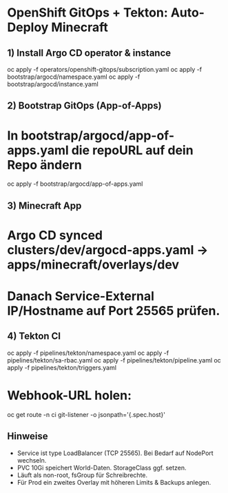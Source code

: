 # OpenShift GitOps + Tekton: Auto-Deploy Minecraft

## 1) Install Argo CD operator & instance
oc apply -f operators/openshift-gitops/subscription.yaml
oc apply -f bootstrap/argocd/namespace.yaml
oc apply -f bootstrap/argocd/instance.yaml

## 2) Bootstrap GitOps (App-of-Apps)
# In bootstrap/argocd/app-of-apps.yaml die repoURL auf dein Repo ändern
oc apply -f bootstrap/argocd/app-of-apps.yaml

## 3) Minecraft App
# Argo CD synced clusters/dev/argocd-apps.yaml -> apps/minecraft/overlays/dev
# Danach Service-External IP/Hostname auf Port 25565 prüfen.

## 4) Tekton CI
oc apply -f pipelines/tekton/namespace.yaml
oc apply -f pipelines/tekton/sa-rbac.yaml
oc apply -f pipelines/tekton/pipeline.yaml
oc apply -f pipelines/tekton/triggers.yaml

# Webhook-URL holen:
oc get route -n ci git-listener -o jsonpath='{.spec.host}'

## Hinweise
- Service ist type LoadBalancer (TCP 25565). Bei Bedarf auf NodePort wechseln.
- PVC 10Gi speichert World-Daten. StorageClass ggf. setzen.
- Läuft als non-root, fsGroup für Schreibrechte.
- Für Prod ein zweites Overlay mit höheren Limits & Backups anlegen.